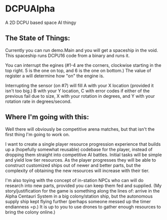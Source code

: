 DCPUAlpha
=========

A 2D DCPU based space AI thingy

The State of Things:
-------------------

Currently you can run demo.Main and you will get a spaceship in the void. This spaceship runs DCPU16 code from a binary and runs it.

You can interrupt the egines (#1-4 are the corners, clockwise starting in the top right. 5 is the one on top, and 6 is the one on bottom.) The value of register a will determine how "on" the engine is.

Interrupting the sensor (on #7) will fill A with your X location (provided it isn't too big.) B with your Y location, C with error codes if either of the previous fail due to size, X with your rotation in degrees, and Y with your rotation rate in degrees/second.


Where I'm going with this:
-------------------------

Well there will obviously be competitive arena matches, but that isn't the first thing I'm going to work on.

I want to create a single player resource progression experience that builds up a (hopefully somewhat reusable) codebase for the player, instead of dropping them straight into competitive AI battles. Initial tasks will be simple and yield low tier resources. As the player progresses they will be able to construct customized ships out of newer and better parts, but the complexity of obtaining the new resources will increase with their tier. 

I'm also toying with the concept of in-station NPCs who can will do research into new parts, provided you can keep them fed and supplied. (My story/justification for the game is something along the lines of: arrive in the Alpha Centauri System in a big colony/station ship, but the autonomous supply ship kept flying further (perhaps someone messed up the timer endianness =p.) It is up to you to use drones to gather enough resources to bring the colony online.)
